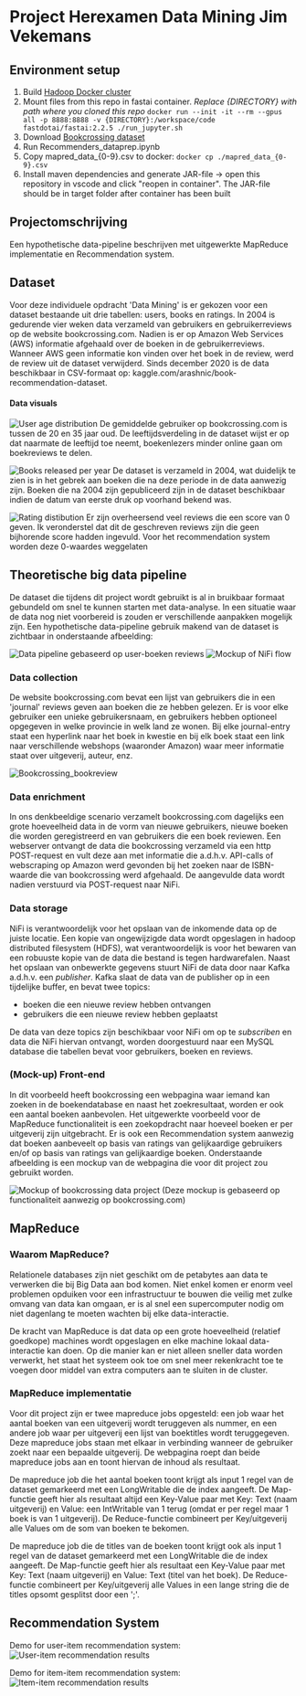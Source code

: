# Project Herexamen Data Mining Jim Vekemans

## Environment setup
1. Build [Hadoop Docker cluster](https://github.com/big-data-europe/docker-hadoop/archive/refs/tags/2.0.0-hadoop3.2.1-java8.zip)
2. Mount files from this repo in fastai container. <i>*Replace {DIRECTORY} with path where you cloned this repo*</i> ```docker run --init -it --rm --gpus all -p 8888:8888 -v {DIRECTORY}:/workspace/code fastdotai/fastai:2.2.5 ./run_jupyter.sh```
3. Download [Bookcrossing dataset](https://www.kaggle.com/arashnic/book-recommendation-dataset/download)
4. Run Recommenders_dataprep.ipynb
5. Copy mapred_data_{0-9}.csv to docker: ```docker cp ./mapred_data_{0-9}.csv```
6. Install maven dependencies and generate JAR-file -> open this repository in vscode and click "reopen in container". The JAR-file should be in target folder after container has been built

## Projectomschrijving

Een hypothetische data-pipeline beschrijven met uitgewerkte MapReduce implementatie en Recommendation system.

## Dataset

Voor deze individuele opdracht 'Data Mining' is er gekozen voor een dataset bestaande uit drie tabellen: users, books en ratings. In 2004 is gedurende vier weken data verzameld van gebruikers en gebruikerreviews op de website bookcrossing.com. Nadien is er op Amazon Web Services (AWS) informatie afgehaald over de boeken in de gebruikerreviews. Wanneer AWS geen informatie kon vinden over het boek in de review, werd de review uit de dataset verwijderd. Sinds december 2020 is de data beschikbaar in CSV-formaat op: kaggle.com/arashnic/book-recommendation-dataset.

#### Data visuals

![User age distribution](User_age_distribution.png)
De gemiddelde gebruiker op bookcrossing.com is tussen de 20 en 35 jaar oud. De leeftijdsverdeling in de dataset wijst er op dat naarmate de leeftijd toe neemt, boekenlezers minder online gaan om boekreviews te delen. 

![Books released per year](Book_releases_per_year.png)
De dataset is verzameld in 2004, wat duidelijk te zien is in het gebrek aan boeken die na deze periode in de data aanwezig zijn. Boeken die na 2004 zijn gepubliceerd zijn in de dataset beschikbaar indien de datum van eerste druk op voorhand bekend was.

![Rating distibution](Ratings_distribution.png)
Er zijn overheersend veel reviews die een score van 0 geven. Ik veronderstel dat dit de geschreven reviews zijn die geen bijhorende score hadden ingevuld. Voor het recommendation system worden deze 0-waardes weggelaten

## Theoretische big data pipeline

De dataset die tijdens dit project wordt gebruikt is al in bruikbaar formaat gebundeld om snel te kunnen starten met data-analyse. In een situatie waar de data nog niet voorbereid is zouden er verschillende aanpakken mogelijk zijn. Een hypothetische data-pipeline gebruik makend van de dataset is zichtbaar in onderstaande afbeelding:

![Data pipeline gebaseerd op user-boeken reviews](Books_data_pipeline_DM.png)
![Mockup of NiFi flow](Nifi_mockup.png)

### Data collection
De website bookcrossing.com bevat een lijst van gebruikers die in een 'journal' reviews geven aan boeken die ze hebben gelezen. Er is voor elke gebruiker een unieke gebruikersnaam, en gebruikers hebben optioneel opgegeven in welke provincie in welk land ze wonen. Bij elke journal-entry staat een hyperlink naar het boek in kwestie en bij elk boek staat een link naar verschillende webshops (waaronder Amazon) waar meer informatie staat over uitgeverij, auteur, enz.

![Bookcrossing_bookreview](Bookcrossing_bookreview.png)

### Data enrichment

In ons denkbeeldige scenario verzamelt bookcrossing.com dagelijks een grote hoeveelheid data in de vorm van nieuwe gebruikers, nieuwe boeken die worden geregistreerd en van gebruikers die een boek reviewen. Een webserver ontvangt de data die bookcrossing verzameld via een http POST-request en vult deze aan met informatie die a.d.h.v. API-calls of webscraping op Amazon werd gevonden bij het zoeken naar de ISBN-waarde die van bookcrossing werd afgehaald. De aangevulde data wordt nadien verstuurd via POST-request naar NiFi.

### Data storage

NiFi is verantwoordelijk voor het opslaan van de inkomende data op de juiste locatie. Een kopie van ongewijzigde data wordt opgeslagen in hadoop distributed filesystem (HDFS), wat verantwoordelijk is voor het bewaren van een robuuste kopie van de data die bestand is tegen hardwarefalen. Naast het opslaan van onbewerkte gegevens stuurt NiFi de data door naar Kafka a.d.h.v. een <i>publisher</i>. Kafka slaat de data van de publisher op in een tijdelijke buffer, en bevat twee topics:

- boeken die een nieuwe review hebben ontvangen
- gebruikers die een nieuwe review hebben geplaatst

De data van deze topics zijn beschikbaar voor NiFi om op te <i>subscriben</i> en data die NiFi hiervan ontvangt, worden doorgestuurd naar een MySQL database die tabellen bevat voor gebruikers, boeken en reviews.

### (Mock-up) Front-end

In dit voorbeeld heeft bookcrossing een webpagina waar iemand kan zoeken in de boekendatabase en naast het zoekresultaat, worden er ook een aantal boeken aanbevolen. Het uitgewerkte voorbeeld voor de MapReduce functionaliteit is een zoekopdracht naar hoeveel boeken er per uitgeverij zijn uitgebracht. Er is ook een Recommendation system aanwezig dat boeken aanbeveelt op basis van ratings van gelijkaardige gebruikers en/of op basis van ratings van gelijkaardige boeken. Onderstaande afbeelding is een mockup van de webpagina die voor dit project zou gebruikt worden.

![Mockup of bookcrossing data project](bookcrossing_mockup.png)
(Deze mockup is gebaseerd op functionaliteit aanwezig op bookcrossing.com)

## MapReduce

### Waarom MapReduce?

Relationele databases zijn niet geschikt om de petabytes aan data te verwerken die bij Big Data aan bod komen. Niet enkel komen er enorm veel problemen opduiken voor een infrastructuur te bouwen die veilig met zulke omvang van data kan omgaan, er is al snel een supercomputer nodig om niet dagenlang te moeten wachten bij elke data-interactie.

De kracht van MapReduce is dat data op een grote hoeveelheid (relatief goedkope) machines wordt opgeslagen en elke machine lokaal data-interactie kan doen. Op die manier kan er niet alleen sneller data worden verwerkt, het staat het systeem ook toe om snel meer rekenkracht toe te voegen door middel van extra computers aan te sluiten in de cluster.

### MapReduce implementatie

Voor dit project zijn er twee mapreduce jobs opgesteld: een job waar het aantal boeken van een uitgeverij wordt teruggeven als nummer, en een andere job waar per uitgeverij een lijst van boektitles wordt teruggegeven. Deze mapreduce jobs staan met elkaar in verbinding wanneer de gebruiker zoekt naar een bepaalde uitgeverij. De webpagina roept dan beide mapreduce jobs aan en toont hiervan de inhoud als resultaat.

De mapreduce job die het aantal boeken toont krijgt als input 1 regel van de dataset gemarkeerd met een LongWritable die de index aangeeft. De Map-functie geeft hier als resultaat altijd een Key-Value paar met Key: Text (naam uitgeverij) en Value: een IntWritable van 1 terug (omdat er per regel maar 1 boek is van 1 uitgeverij). De Reduce-functie combineert per Key/uitgeverij alle Values om de som van boeken te bekomen.

De mapreduce job die de titles van de boeken toont krijgt ook als input 1 regel van de dataset gemarkeerd met een LongWritable die de index aangeeft. De Map-functie geeft hier als resultaat een Key-Value paar met Key: Text (naam uitgeverij) en Value: Text (titel van het boek). De Reduce-functie combineert per Key/uitgeverij alle Values in een lange string die de titles opsomt gesplitst door een ';'.

## Recommendation System



Demo for user-item recommendation system:
![User-item recommendation results](user-item_recommendation.png)

Demo for item-item recommendation system:
![Item-item recommendation results](item-item_recommendation.png)
